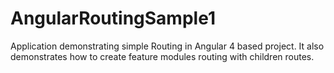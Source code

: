 # AngularRoutingSample1
Application demonstrating simple Routing in Angular 4 based project. It also demonstrates how to create feature modules routing with children routes. 

